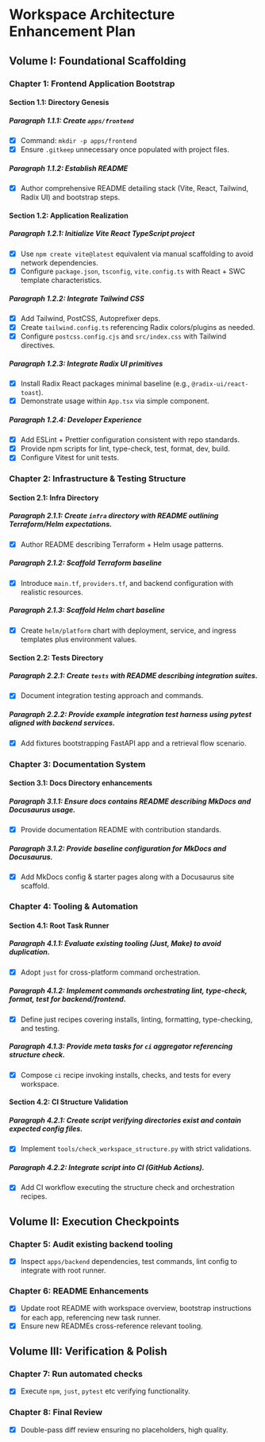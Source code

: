 # Workspace Architecture Enhancement Plan

## Volume I: Foundational Scaffolding
### Chapter 1: Frontend Application Bootstrap
#### Section 1.1: Directory Genesis
##### Paragraph 1.1.1: Create `apps/frontend`
- [x] Command: `mkdir -p apps/frontend`
- [x] Ensure `.gitkeep` unnecessary once populated with project files.
##### Paragraph 1.1.2: Establish README
- [x] Author comprehensive README detailing stack (Vite, React, Tailwind, Radix UI) and bootstrap steps.
#### Section 1.2: Application Realization
##### Paragraph 1.2.1: Initialize Vite React TypeScript project
- [x] Use `npm create vite@latest` equivalent via manual scaffolding to avoid network dependencies.
- [x] Configure `package.json`, `tsconfig`, `vite.config.ts` with React + SWC template characteristics.
##### Paragraph 1.2.2: Integrate Tailwind CSS
- [x] Add Tailwind, PostCSS, Autoprefixer deps.
- [x] Create `tailwind.config.ts` referencing Radix colors/plugins as needed.
- [x] Configure `postcss.config.cjs` and `src/index.css` with Tailwind directives.
##### Paragraph 1.2.3: Integrate Radix UI primitives
- [x] Install Radix React packages minimal baseline (e.g., `@radix-ui/react-toast`).
- [x] Demonstrate usage within `App.tsx` via simple component.
##### Paragraph 1.2.4: Developer Experience
- [x] Add ESLint + Prettier configuration consistent with repo standards.
- [x] Provide npm scripts for lint, type-check, test, format, dev, build.
- [x] Configure Vitest for unit tests.

### Chapter 2: Infrastructure & Testing Structure
#### Section 2.1: Infra Directory
##### Paragraph 2.1.1: Create `infra` directory with README outlining Terraform/Helm expectations.
- [x] Author README describing Terraform + Helm usage patterns.
##### Paragraph 2.1.2: Scaffold Terraform baseline
- [x] Introduce `main.tf`, `providers.tf`, and backend configuration with realistic resources.
##### Paragraph 2.1.3: Scaffold Helm chart baseline
- [x] Create `helm/platform` chart with deployment, service, and ingress templates plus environment values.

#### Section 2.2: Tests Directory
##### Paragraph 2.2.1: Create `tests` with README describing integration suites.
- [x] Document integration testing approach and commands.
##### Paragraph 2.2.2: Provide example integration test harness using pytest aligned with backend services.
- [x] Add fixtures bootstrapping FastAPI app and a retrieval flow scenario.

### Chapter 3: Documentation System
#### Section 3.1: Docs Directory enhancements
##### Paragraph 3.1.1: Ensure docs contains README describing MkDocs and Docusaurus usage.
- [x] Provide documentation README with contribution standards.
##### Paragraph 3.1.2: Provide baseline configuration for MkDocs and Docusaurus.
- [x] Add MkDocs config & starter pages along with a Docusaurus site scaffold.

### Chapter 4: Tooling & Automation
#### Section 4.1: Root Task Runner
##### Paragraph 4.1.1: Evaluate existing tooling (Just, Make) to avoid duplication.
- [x] Adopt `just` for cross-platform command orchestration.
##### Paragraph 4.1.2: Implement commands orchestrating lint, type-check, format, test for backend/frontend.
- [x] Define just recipes covering installs, linting, formatting, type-checking, and testing.
##### Paragraph 4.1.3: Provide meta tasks for `ci` aggregator referencing structure check.
- [x] Compose `ci` recipe invoking installs, checks, and tests for every workspace.

#### Section 4.2: CI Structure Validation
##### Paragraph 4.2.1: Create script verifying directories exist and contain expected config files.
- [x] Implement `tools/check_workspace_structure.py` with strict validations.
##### Paragraph 4.2.2: Integrate script into CI (GitHub Actions).
- [x] Add CI workflow executing the structure check and orchestration recipes.

## Volume II: Execution Checkpoints
### Chapter 5: Audit existing backend tooling
- [x] Inspect `apps/backend` dependencies, test commands, lint config to integrate with root runner.

### Chapter 6: README Enhancements
- [x] Update root README with workspace overview, bootstrap instructions for each app, referencing new task runner.
- [x] Ensure new READMEs cross-reference relevant tooling.

## Volume III: Verification & Polish
### Chapter 7: Run automated checks
- [x] Execute `npm`, `just`, `pytest` etc verifying functionality.
### Chapter 8: Final Review
- [x] Double-pass diff review ensuring no placeholders, high quality.

